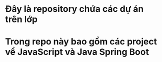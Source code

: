 # Đây là repository chứa các dự án trên lớp
# Trong repo này bao gồm các project về JavaScript và Java Spring Boot

